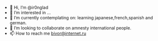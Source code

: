 - 👋 Hi, I’m @ir0nglad
- 👀 I’m interested in ...
- 🌱 I’m currently contemplating on: learning japanese,french,spanish and german.
- 💞️ I’m looking to collaborate on amnesty international people.
- 📫 How to reach me bivor@internet.ru
<!---
ir0nglad/ir0nglad is a ✨ special ✨ repository because its `README.md` (this file) appears on your GitHub profile.
You can click the Preview link to take a look at your changes.
--->
